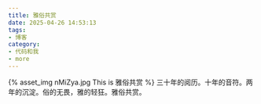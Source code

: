 ```yaml
---
title: 雅俗共赏
date: 2025-04-26 14:53:13
tags:
- 博客
category:
- 代码和我
- more
---
```

{% asset_img nMiZya.jpg This is 雅俗共赏 %}
三十年的阅历。十年的音符。两年的沉淀。俗的无畏，雅的轻狂。雅俗共赏。